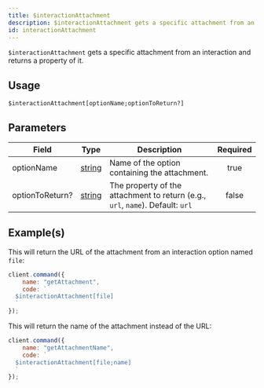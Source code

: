 ```yaml
---
title: $interactionAttachment
description: $interactionAttachment gets a specific attachment from an interaction.
id: interactionAttachment
---
```


`$interactionAttachment` gets a specific attachment from an interaction and returns a property of it.

## Usage

```aoi
$interactionAttachment[optionName;optionToReturn?]
```

## Parameters

| Field           | Type                                                                                              | Description                                                                    | Required |
| --------------- | ------------------------------------------------------------------------------------------------- | ------------------------------------------------------------------------------ | :------: |
| optionName      | [string](https://developer.mozilla.org/en-US/docs/Web/JavaScript/Reference/Global_Objects/String) | Name of the option containing the attachment.                                  | true     |
| optionToReturn? | [string](https://developer.mozilla.org/en-US/docs/Web/JavaScript/Reference/Global_Objects/String) | The property of the attachment to return (e.g., `url`, `name`). Default: `url` | false    |


## Example(s)

This will return the URL of the attachment from an interaction option named `file`:

```javascript
client.command({
    name: "getAttachment",
    code: `
  $interactionAttachment[file]
  `
});
```

This will return the name of the attachment instead of the URL:

```javascript
client.command({
    name: "getAttachmentName",
    code: `
  $interactionAttachment[file;name]
  `
});
```
